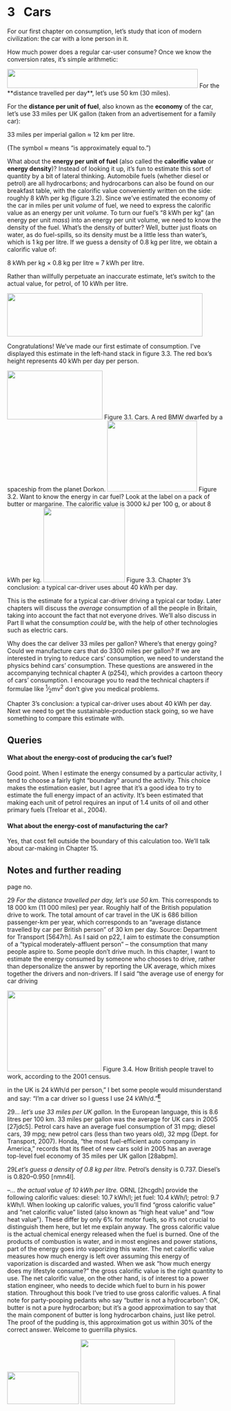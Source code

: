 # 3   Cars

For our first chapter on consumption, let’s study that icon of modern civilization: the car with a lone person in it.

How much power does a regular car-user consume? Once we know the conversion rates, it’s simple arithmetic:

<img src="figure12.png" width="442" height="44" />
For the **distance travelled per day**, let’s use 50 km (30 miles).

For the **distance per unit of fuel**, also known as the **economy** of the car, let’s use 33 miles per UK gallon (taken from an advertisement for a family car):

33 miles per imperial gallon <span class="cong">≈</span> 12 km per litre.

(The symbol <span class="cong">≈</span> means “is approximately equal to.”)

What about the **energy per unit of fuel** (also called the **calorific value** or **energy density**)? Instead of looking it up, it’s fun to estimate this sort of quantity by a bit of lateral thinking. Automobile fuels (whether diesel or petrol) are all hydrocarbons; and hydrocarbons can also be found on our breakfast table, with the calorific value conveniently written on the side: roughly 8 kWh per kg (figure 3.2). Since we’ve estimated the economy of the car in miles per unit *volume* of fuel, we need to express the calorific value as an energy per unit *volume*. To turn our fuel’s “8 kWh per kg” (an energy per unit *mass*) into an energy per unit volume, we need to know the density of the fuel. What’s the density of butter? Well, butter just floats on water, as do fuel-spills, so its density must be a little less than water’s, which is 1 kg per litre. If we guess a density of 0.8 kg per litre, we obtain a calorific value of:

8 kWh per kg × 0.8 kg per litre <span class="cong">≈</span> 7 kWh per litre.

Rather than willfully perpetuate an inaccurate estimate, let’s switch to the actual value, for petrol, of 10 kWh per litre.

<img src="figure16.png" width="453" height="100" />

Congratulations! We’ve made our first estimate of consumption. I’ve displayed this estimate in the left-hand stack in figure 3.3. The red box’s height represents 40 kWh per day per person.

<img src="figure19.png" width="221" height="113" />
<span class="figurenumber">Figure 3.1.</span> Cars. A red BMW dwarfed by a spaceship from the planet Dorkon.

<img src="figure20.png" width="208" height="164" />
<span class="figurenumber">Figure 3.2.</span> Want to know the energy in car fuel? Look at the label on a pack of butter or margarine. The calorific value is 3000 kJ per 100 g, or about 8 kWh per kg.

<img src="figure21.png" width="189" height="173" />
<span class="figurenumber">Figure 3.3.</span> Chapter 3’s conclusion: a typical car-driver uses about 40 kWh per day.

This is the estimate for a typical car-driver driving a typical car today. Later chapters will discuss the *average* consumption of all the people in Britain, taking into account the fact that not everyone drives. We’ll also discuss in Part II what the consumption *could* be, with the help of other technologies such as electric cars.

Why does the car deliver 33 miles per gallon? Where’s that energy going? Could we manufacture cars that do 3300 miles per gallon? If we are interested in trying to reduce cars’ consumption, we need to understand the physics behind cars’ consumption. These questions are answered in the accompanying technical chapter A (p254), which provides a cartoon theory of cars’ consumption. I encourage you to read the technical chapters if formulae like <sup>1</sup>⁄<sub>2</sub>mv<sup>2</sup> don’t give you medical problems.

Chapter 3’s conclusion: a typical car-driver uses about 40 kWh per day. Next we need to get the sustainable-production stack going, so we have something to compare this estimate with.

## Queries

#### What about the energy-cost of <span class="fontstyle-normal">producing</span> the car’s fuel?

Good point. When I estimate the energy consumed by a particular activity, I tend to choose a fairly tight “boundary” around the activity. This choice makes the estimation easier, but I agree that it’s a good idea to try to estimate the full energy impact of an activity. It’s been estimated that making each unit of petrol requires an input of 1.4 units of oil and other primary fuels (Treloar et al., 2004).

#### What about the energy-cost of manufacturing the car?

Yes, that cost fell outside the boundary of this calculation too. We’ll talk about car-making in Chapter 15.

## Notes and further reading

page no.

<span class="mark">29</span> *For the distance travelled per day, let’s use 50 km.* This corresponds to 18 000 km (11 000 miles) per year. Roughly half of the British population drive to work. The total amount of car travel in the UK is 686 billion passenger-km per year, which corresponds to an “average distance travelled by car per British person” of 30 km per day. Source: Department for Transport \[<span class="tinylink">5647rh</span>\]. As I said on p22, I aim to estimate the consumption of a “typical moderately-affluent person” – the consumption that many people aspire to. Some people don’t drive much. In this chapter, I want to estimate the energy consumed by someone who chooses to drive, rather than depersonalize the answer by reporting the UK average, which mixes together the drivers and non-drivers. If I said “the average use of energy for car driving

<img src="figure22.png" width="218" height="187" />
<span class="figurenumber">Figure 3.4.</span> How British people travel to work, according to the 2001 census.

in the UK is 24 kWh/d per person,” I bet some people would misunderstand and say: “I’m a car driver so I guess I use 24 kWh/d.”[<sup>**E**</sup>](http://www.withouthotair.com/Errata.html#31)

<span class="mark">29</span>*... let’s use 33 miles per UK gallon.* In the European language, this is 8.6 litres per 100 km. 33 miles per gallon was the average for UK cars in 2005 \[<span class="tinylink">27jdc5</span>\]. Petrol cars have an average fuel consumption of 31 mpg; diesel cars, 39 mpg; new petrol cars (less than two years old), 32 mpg (Dept. for Transport, 2007). Honda, “the most fuel-efficient auto company in America,” records that its fleet of new cars sold in 2005 has an average top-level fuel economy of 35 miles per UK gallon \[<span class="tinylink">28abpm</span>\].

<span class="mark">29</span>*Let’s guess a density of 0.8 kg per litre.* Petrol’s density is 0.737. Diesel’s is 0.820–0.950 \[<span class="tinylink">nmn4l</span>\].

<span class="mark">–</span>*... the actual value of 10 kWh per litre.* ORNL \[<span class="tinylink">2hcgdh</span>\] provide the following calorific values: diesel: 10.7 kWh/l; jet fuel: 10.4 kWh/l; petrol: 9.7 kWh/l. When looking up calorific values, you’ll find “gross calorific value” and “net calorific value” listed (also known as “high heat value” and “low heat value”). These differ by only 6% for motor fuels, so it’s not crucial to distinguish them here, but let me explain anyway. The gross calorific value is the actual chemical energy released when the fuel is burned. One of the products of combustion is water, and in most engines and power stations, part of the energy goes into vaporizing this water. The net calorific value measures how much energy is left over assuming this energy of vaporization is discarded and wasted. When we ask “how much energy does my lifestyle consume?” the gross calorific value is the right quantity to use. The net calorific value, on the other hand, is of interest to a power station engineer, who needs to decide which fuel to burn in his power station. Throughout this book I’ve tried to use gross calorific values. A final note for party-pooping pedants who say “butter is not a hydrocarbon”: OK, butter is not a pure hydrocarbon; but it’s a good approximation to say that the main component of butter is long hydrocarbon chains, just like petrol. The proof of the pudding is, this approximation got us within 30% of the correct answer. Welcome to guerrilla physics.

<img src="figure23.png" width="166" height="75" />

<img src="figure24.png" width="219" height="150" />
